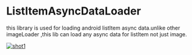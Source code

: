 # ListItemAsyncDataLoader
this library is used for loading android listItem async data.unlike other imageLoader ,this lib can load any async data for listItem not just image.

[![shot1](https://github.com/lchli/ListItemAsyncDataLoader/tree/master/LoaderLibrary/screenshot/shot_net_picturelist.png?raw=true "Optional Title")](https://github.com/lchli/ListItemAsyncDataLoader/tree/master/LoaderLibrary/screenshot/shot_net_picturelist.png)

